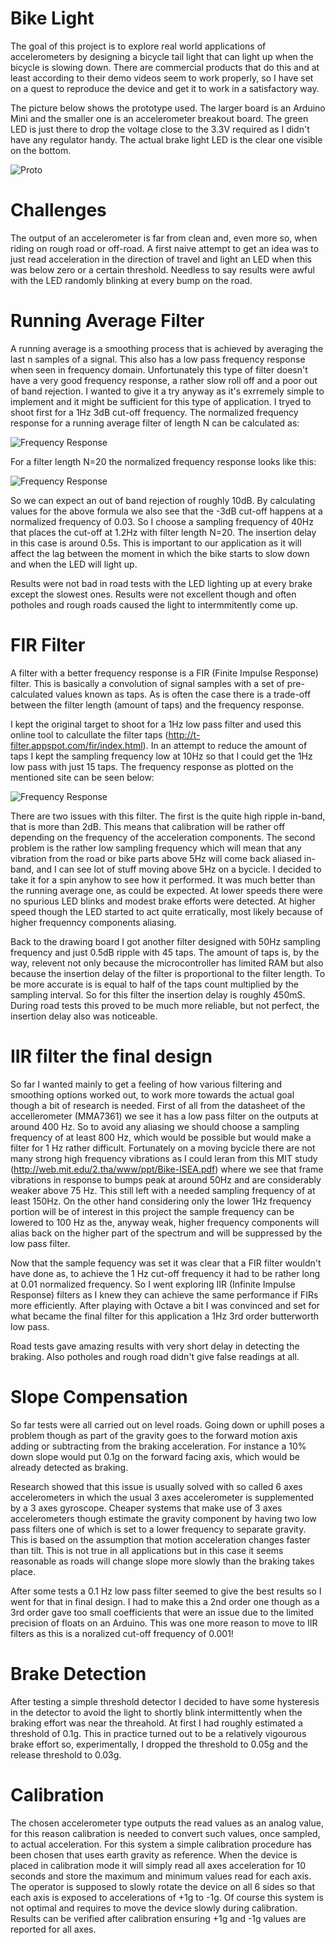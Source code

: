 Bike Light
=========

The goal of this project is to explore real world applications of accelerometers by designing a bicycle tail light that can light up when the bicycle is slowing down. There are commercial products that do this and at least according to their demo videos seem to work properly, so I have set on a quest to reproduce the device and get it to work in a satisfactory way.

The picture below shows the prototype used. The larger board is an Arduino Mini and the smaller one is an accelerometer breakout board. The green LED is just there to drop the voltage close to the 3.3V required as I didn't have any regulator handy. The actual brake light LED is the clear one visible on the bottom.

![Proto](Documentation/proto.jpg)

Challenges
==========

The output of an accelerometer is far from clean and, even more so, when riding on rough road or off-road. A first naive attempt to get an idea was to just read acceleration in the direction of travel and light an LED when this was below zero or a certain threshold. Needless to say results were awful with the LED randomly blinking at every bump on the road.

Running Average Filter
==========

A running average is a smoothing process that is achieved by averaging the last n samples of a signal. This also has a low pass frequency response when seen in frequency domain. Unfortunately this type of filter doesn't have a very good frequency response, a rather slow roll off and a poor out of band rejection. I wanted to give it a try anyway as it's exrremely simple to implement and it might be sufficient for this type of application. I tryed to shoot first for a 1Hz 3dB cut-off frequency. The normalized frequency response for a running average filter of length N can be calculated as:

![Frequency Response](Documentation/RunningAverageFreqResp.gif)

For a filter length N=20 the normalized frequency response looks like this:

![Frequency Response](Documentation/RunningAverageFreqPlot.png)

So we can expect an out of band rejection of roughly 10dB. By calculating values for the above formula we also see that the -3dB cut-off happens at a normalized frequency of 0.03. So I choose a sampling frequency of 40Hz that places the cut-off at 1.2Hz with filter length N=20. The insertion delay in this case is around 0.5s. This is important to our application as it will affect the lag between the moment in which the bike starts to slow down and when the LED will light up.

Results were not bad in road tests with the LED lighting up at every brake except the slowest ones. Results were not excellent though and often potholes and rough roads caused the light to intermmitently come up.

FIR Filter
============

A filter with a better frequency response is a FIR (Finite Impulse Response) filter. This is basically a convolution of signal samples with a set of pre-calculated values known as taps. As is often the case there is a trade-off between the filter length (amount of taps) and the frequency response. 

I kept the original target to shoot for a 1Hz low pass filter and used this online tool to calcullate the filter taps (http://t-filter.appspot.com/fir/index.html). In an attempt to reduce the amount of taps I kept the sampling frequency low at 10Hz so that I could get the 1Hz low pass with just 15 taps. The frequency response as plotted on the mentioned site can be seen below:

![Frequency Response](Documentation/FIRFilterResponse.png)

There are two issues with this filter. The first is the quite high ripple in-band, that is more than 2dB. This means that calibration will be rather off depending on the frequency of the acceleration components. The second problem is the rather low sampling frequency which will mean that any vibration from the road or bike parts above 5Hz will come back aliased in-band, and I can see lot of stuff moving above 5Hz on a bycicle. I decided to take it for a spin anyhow to see how it performed. It was much better than the running average one, as could be expected. At lower speeds there were no spurious LED blinks and modest brake efforts were detected. At higher speed though the LED started to act quite erratically, most likely because of higher frequenncy components aliasing.

Back to the drawing board I got another filter designed with 50Hz sampling frequency and just 0.5dB ripple with 45 taps. The amount of taps is, by the way, relevent not only because the microcontroller has limited RAM but also because the insertion delay of the filter is proportional to the filter length. To be more accurate is is equal to half of the taps count multiplied by the sampling interval. So for this filter the insertion delay is roughly 450mS. During road tests this proved to be much more reliable, but not perfect, the insertion delay also was noticeable. 

IIR filter the final design
============

So far I wanted mainly to get a feeling of how various filtering and smoothing options worked out, to work more towards the actual goal though a bit of research is needed. First of all from the datasheet of the accellerometer (MMA7361) we see it has a low pass filter on the outputs at around 400 Hz. So to avoid any aliasing we should choose a sampling frequency of at least 800 Hz, which would be possible but would make a filter for 1 Hz rather difficult. Fortunately on a moving bycicle there are not many strong high frequency vibrations as I could leran from this MIT study (http://web.mit.edu/2.tha/www/ppt/Bike-ISEA.pdf) where we see that frame vibrations in response to bumps peak at around 50Hz and are considerably weaker above 75 Hz. This still left with a needed sampling frequency of at least 150Hz. On the other hand considering only the lower 1Hz frequency portion will be of interest in this project the sample frequency can be lowered to 100 Hz as the, anyway weak, higher frequency components will alias back on the higher part of the spectrum and will be suppressed by the low pass filter. 

Now that the sample fequency was set it was clear that a FIR filter wouldn't have done as, to achieve the 1 Hz cut-off frequency it had to be rather long at 0.01 normalized frequency. So I went exploring IIR (Infinite Impulse Response) filters as I knew they can achieve the same performance if FIRs more efficiently. After playing with Octave a bit I was convinced and set for what became the final filter for this application a 1Hz 3rd order butterworth low pass. 

Road tests gave amazing results with very short delay in detecting the braking. Also potholes and rough road didn't give false readings at all.

Slope Compensation
============

So far tests were all carried out on level roads. Going down or uphill poses a problem though as part of the gravity goes to the forward motion axis adding or subtracting from the braking acceleration. For instance a 10% down slope would put 0.1g on the forward facing axis, which would be already detected as braking.

Research showed that this issue is usually solved with so called 6 axes accelerometers in which the usual 3 axes accelerometer is supplemented by a 3 axes gyroscope. Cheaper systems that make use of 3 axes accelerometers though estimate the gravity component by having two low pass filters one of which is set to a lower frequency to separate gravity. This is based on the assumption that motion acceleration changes faster than tilt. This is not true in all applications but in this case it seems reasonable as roads will change slope more slowly than the braking takes place.

After some tests a 0.1 Hz low pass filter seemed to give the best results so I went for that in final design. I had to make this a 2nd order one though as a 3rd order gave too small coefficients that were an issue due to the limited precision of floats on an Arduino. This was one more reason to move to IIR filters as this is a noralized cut-off frequency of 0.001!

Brake Detection
============

After testing a simple threshold detector I decided to have some hysteresis in the detector to avoid the light to shortly blink intermittently when the braking effort was near the threahold. At first I had roughly estimated a threshold of 0.1g. This in practice turned out to be a relatively vigourous brake effort so, experimentally, I dropped the threshold to 0.05g and the release threshold to 0.03g.  

Calibration
============

The chosen accelerometer type outputs the read values as an analog value, for this reason calibration is needed to convert such values, once sampled, to actual acceleration. For this system a simple calibration procedure has been chosen that uses earth gravity as reference. When the device is placed in calibration mode it will simply read all axes acceleration for 10 seconds and store the maximum and minimum values read for each axis. The operator is supposed to slowly rotate the device on all 6 sides so that each axis is exposed to accelerations of +1g to -1g. Of course this system is not optimal and requires to move the device slowly during calibration. Results can be verified after calibration ensuring +1g and -1g values are reported for all axes.

